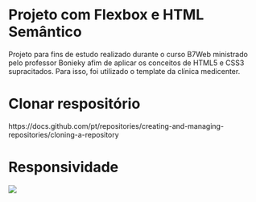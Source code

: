 # Projeto com Flexbox e HTML Semântico

<p>
Projeto para fins de estudo realizado durante o curso B7Web ministrado pelo professor Bonieky afim de aplicar os conceitos de HTML5 e CSS3 supracitados. Para isso, foi utilizado o template da clínica medicenter.
</p>

# Clonar respositório

<p>
https://docs.github.com/pt/repositories/creating-and-managing-repositories/cloning-a-repository
</p>

# Responsividade

<img src="screenshot.gif"/>
